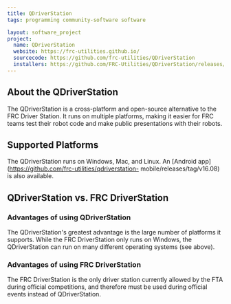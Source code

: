 ```yaml
---
title: QDriverStation
tags: programming community-software software

layout: software_project
project:
  name: QDriverStation
  website: https://frc-utilities.github.io/
  sourcecode: https://github.com/frc-utilities/QDriverStation
  installers: https://github.com/FRC-Utilities/QDriverStation/releases/tag/v16.08
---
```


## About the QDriverStation

The QDriverStation is a cross-platform and open-source alternative to the FRC Driver Station. It runs on multiple platforms, making it easier for FRC teams test their robot code and make public presentations with their robots.

## Supported Platforms

The QDriverStation runs on Windows, Mac, and Linux. An [Android app](https://github.com/frc-utilities/qdriverstation-
mobile/releases/tag/v16.08) is also available.

## QDriverStation vs. FRC DriverStation

### Advantages of using QDriverStation

The QDriverStation's greatest advantage is the large number of platforms it supports. While the FRC DriverStation only runs on Windows, the QDriverStation can run on many different operating systems (see above).

### Advantages of using FRC DriverStation

The FRC DriverStation is the only driver station currently allowed by the FTA during official competitions, and therefore must be used during official events instead of QDriverStation.
